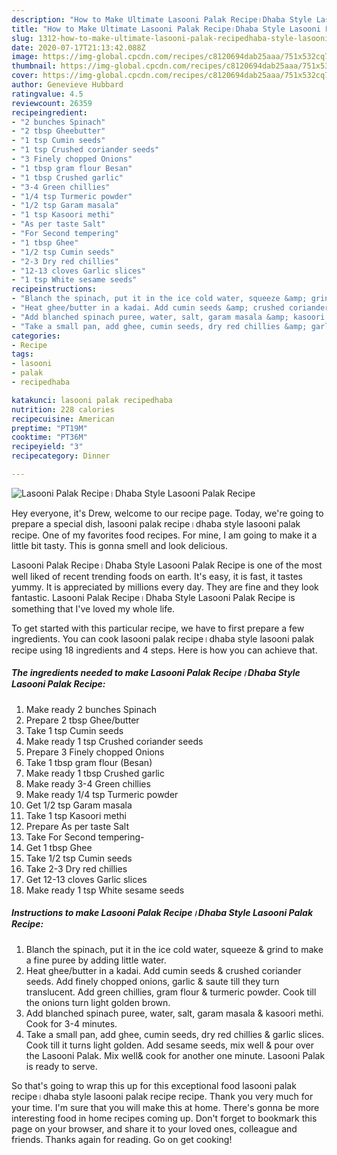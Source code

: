 ```yaml
---
description: "How to Make Ultimate Lasooni Palak Recipe।Dhaba Style Lasooni Palak Recipe"
title: "How to Make Ultimate Lasooni Palak Recipe।Dhaba Style Lasooni Palak Recipe"
slug: 1312-how-to-make-ultimate-lasooni-palak-recipedhaba-style-lasooni-palak-recipe
date: 2020-07-17T21:13:42.088Z
image: https://img-global.cpcdn.com/recipes/c8120694dab25aaa/751x532cq70/lasooni-palak-recipe।dhaba-style-lasooni-palak-recipe-recipe-main-photo.jpg
thumbnail: https://img-global.cpcdn.com/recipes/c8120694dab25aaa/751x532cq70/lasooni-palak-recipe।dhaba-style-lasooni-palak-recipe-recipe-main-photo.jpg
cover: https://img-global.cpcdn.com/recipes/c8120694dab25aaa/751x532cq70/lasooni-palak-recipe।dhaba-style-lasooni-palak-recipe-recipe-main-photo.jpg
author: Genevieve Hubbard
ratingvalue: 4.5
reviewcount: 26359
recipeingredient:
- "2 bunches Spinach"
- "2 tbsp Gheebutter"
- "1 tsp Cumin seeds"
- "1 tsp Crushed coriander seeds"
- "3 Finely chopped Onions"
- "1 tbsp gram flour Besan"
- "1 tbsp Crushed garlic"
- "3-4 Green chillies"
- "1/4 tsp Turmeric powder"
- "1/2 tsp Garam masala"
- "1 tsp Kasoori methi"
- "As per taste Salt"
- "For Second tempering"
- "1 tbsp Ghee"
- "1/2 tsp Cumin seeds"
- "2-3 Dry red chillies"
- "12-13 cloves Garlic slices"
- "1 tsp White sesame seeds"
recipeinstructions:
- "Blanch the spinach, put it in the ice cold water, squeeze &amp; grind to make a fine puree by adding little water."
- "Heat ghee/butter in a kadai. Add cumin seeds &amp; crushed coriander seeds. Add finely chopped onions, garlic &amp; saute till they turn translucent. Add green chillies, gram flour &amp; turmeric powder. Cook till the onions turn light golden brown."
- "Add blanched spinach puree, water, salt, garam masala &amp; kasoori methi. Cook for 3-4 minutes."
- "Take a small pan, add ghee, cumin seeds, dry red chillies &amp; garlic slices. Cook till it turns light golden. Add sesame seeds, mix well &amp; pour over the Lasooni Palak. Mix well&amp; cook for another one minute. Lasooni Palak is ready to serve."
categories:
- Recipe
tags:
- lasooni
- palak
- recipedhaba

katakunci: lasooni palak recipedhaba 
nutrition: 228 calories
recipecuisine: American
preptime: "PT19M"
cooktime: "PT36M"
recipeyield: "3"
recipecategory: Dinner

---
```



![Lasooni Palak Recipe।Dhaba Style Lasooni Palak Recipe](https://img-global.cpcdn.com/recipes/c8120694dab25aaa/751x532cq70/lasooni-palak-recipe।dhaba-style-lasooni-palak-recipe-recipe-main-photo.jpg)

Hey everyone, it's Drew, welcome to our recipe page. Today, we're going to prepare a special dish, lasooni palak recipe।dhaba style lasooni palak recipe. One of my favorites food recipes. For mine, I am going to make it a little bit tasty. This is gonna smell and look delicious.



Lasooni Palak Recipe।Dhaba Style Lasooni Palak Recipe is one of the most well liked of recent trending foods on earth. It's easy, it is fast, it tastes yummy. It is appreciated by millions every day. They are fine and they look fantastic. Lasooni Palak Recipe।Dhaba Style Lasooni Palak Recipe is something that I've loved my whole life.


To get started with this particular recipe, we have to first prepare a few ingredients. You can cook lasooni palak recipe।dhaba style lasooni palak recipe using 18 ingredients and 4 steps. Here is how you can achieve that.

<!--inarticleads1-->

##### The ingredients needed to make Lasooni Palak Recipe।Dhaba Style Lasooni Palak Recipe:

1. Make ready 2 bunches Spinach
1. Prepare 2 tbsp Ghee/butter
1. Take 1 tsp Cumin seeds
1. Make ready 1 tsp Crushed coriander seeds
1. Prepare 3 Finely chopped Onions
1. Take 1 tbsp gram flour (Besan)
1. Make ready 1 tbsp Crushed garlic
1. Make ready 3-4 Green chillies
1. Make ready 1/4 tsp Turmeric powder
1. Get 1/2 tsp Garam masala
1. Take 1 tsp Kasoori methi
1. Prepare As per taste Salt
1. Take For Second tempering-
1. Get 1 tbsp Ghee
1. Take 1/2 tsp Cumin seeds
1. Take 2-3 Dry red chillies
1. Get 12-13 cloves Garlic slices
1. Make ready 1 tsp White sesame seeds




<!--inarticleads2-->

##### Instructions to make Lasooni Palak Recipe।Dhaba Style Lasooni Palak Recipe:

1. Blanch the spinach, put it in the ice cold water, squeeze &amp; grind to make a fine puree by adding little water.
1. Heat ghee/butter in a kadai. Add cumin seeds &amp; crushed coriander seeds. Add finely chopped onions, garlic &amp; saute till they turn translucent. Add green chillies, gram flour &amp; turmeric powder. Cook till the onions turn light golden brown.
1. Add blanched spinach puree, water, salt, garam masala &amp; kasoori methi. Cook for 3-4 minutes.
1. Take a small pan, add ghee, cumin seeds, dry red chillies &amp; garlic slices. Cook till it turns light golden. Add sesame seeds, mix well &amp; pour over the Lasooni Palak. Mix well&amp; cook for another one minute. Lasooni Palak is ready to serve.




So that's going to wrap this up for this exceptional food lasooni palak recipe।dhaba style lasooni palak recipe recipe. Thank you very much for your time. I'm sure that you will make this at home. There's gonna be more interesting food in home recipes coming up. Don't forget to bookmark this page on your browser, and share it to your loved ones, colleague and friends. Thanks again for reading. Go on get cooking!
